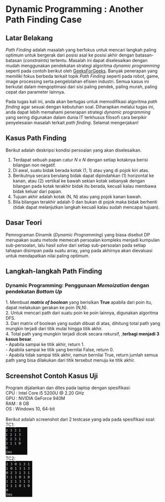 # Dynamic Programming : Another Path Finding Case

## Latar Belakang
*Path Finding* adalah masalah yang berfokus untuk mencari langkah paling optimum untuk bergerak dari posisi asal ke posisi akhir dengan batasan-batasan (*constraints*) tertentu. Masalah ini dapat diselesaikan dengan mudah menggunakan pendekatan strategi algoritma *dynamic programming* seperti pada contoh berikut oleh  [GeeksForGeeks](https://www.geeksforgeeks.org/min-cost-path-dp-6/). Banyak penerapan yang memiliki fokus berbeda terkait topik *Path Finding* seperti pada robot, game, image processing serta pengelolahan efisien industri. Semua kasus ini berkutat dalam mengoptimasi dari sisi paling pendek, paling murah, paling cepat dan parameter lainnya. 

Pada tugas kali ini, anda akan bertugas untuk memodifikasi algoritma *path finding* agar sesuai dengan kebutuhan soal. Diharapkan melalui tugas ini, anda dapat lebih memahami penerapan strategi *dynamic programming* yang sering digunakan dalam dunia IT terkhusus filosofi cara berpikir penyelesaian masalah terkait *path finding*. Selamat mengerjakan!

## Kasus Path Finding
Berikut adalah deskripsi kondisi persoalan yang akan diselesaikan.
1. Terdapat sebuah papan catur *N x N* dengan setiap kotaknya berisi bilangan non negatif.
2. Di awal, suatu bidak berada kotak (1, 1) atau yang di pojok kiri atas.
3. Berikutnya secara berulang bidak dapat dipindahkan (1) horizontal ke kanan, atau (2) vertikal ke bawah sekian kotak sebanyak dengan bilangan pada kotak terakhir bidak itu berada, kecuali kalau membawa bidak keluar dari papan.
4. Tujuan akhir adalah kotak (N, N) atau yang pojok kanan bawah.
5. Bila bilangan terakhir adalah 0 dan bukan di pojok maka bidak berhenti (tidak dapat melanjutkan langkah kecuali kalau sudah mencapai tujuan).

## Dasar Teori
Pemrograman Dinamik (<i>Dynamic Programming</i>) yang biasa disebut DP merupakan suatu metode memecah persoalan kompleks menjadi kumpulan sub-persoalan, lalu hasil <i>solve</i> dari setiap sub-persoalan pada setiap tahapan disimpan pada suatu array, yang pada akhirnya akan dievaluasi untuk mendapatkan nilai paling optimum.

## Langkah-langkah Path Finding
<h3><b>Dynamic Programming: Penggunaan <i>Memoization</i> dengan pendekatan <i>Bottom Up</i></b></h3>
1. Membuat <i><b>matrix of boolean</b></i> yang berisikan <b>True</b> apabila dari poin itu, dapat melakukan gerakan ke poin (N,N).<br>
2. Untuk mencari path dari suatu poin ke poin lainnya, digunakan algoritma DFS.<br>
3. Dari matrix of boolean yang sudah dibuat di atas, dihitung total path yang mungkin terjadi dari titik mulai hingga titik akhir.<br>
4. Total path yang mungkin terjadi dicek secara rekursif, ,<b>terbagi menjadi 3 kasus besar</b>.<br>
    - Apabila sampai ke titik akhir, return 1.<br>
    - Apabila sampai ke titik yang bernilai False, return 0.<br>
    - Apabila tidak sampai titik akhir, namun bernilai True, return jumlah semua path yang bisa dilakukan dari titik tersebut menuju ke titik akhir.<br>

## Screenshot Contoh Kasus Uji
Program dijalankan dan dites pada laptop dengan spesifikasi:<br>
CPU     : Intel Core i5 5200U @ 2.20 GHz<br>
GPU     : NVIDIA GeForce 940M<br>
RAM     : 8 GB<br>
OS      : Windows 10, 64-bit<br>
<br>
Berikut adalah screenshot dari 2 testcase yang ada pada spesifikasi soal:<br>
TC1:<br>
![gmbr1](Test/gmbr1.jpg)<br>
TC2:<br>
![gmbr2](Test/gmbr2.jpg)<br>